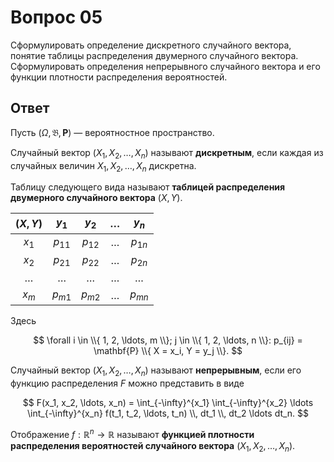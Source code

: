 # Вопрос 05

Сформулировать определение дискретного случайного вектора, понятие таблицы
распределения двумерного случайного вектора. Сформулировать определения
непрерывного случайного вектора и его функции плотности распределения
вероятностей.

## Ответ

Пусть $(\Omega, \mathfrak{B}, \mathbf{P})$ &mdash; вероятностное пространство.

Случайный вектор $(X_1, X_2, \ldots, X_n)$ называют **дискретным**, если каждая
из случайных величин $X_1, X_2, \ldots, X_n$ дискретна.

Таблицу следующего вида называют **таблицей распределения двумерного случайного
вектора** $(X, Y)$.

| $(X, Y)$ | $y_1$    | $y_2$    | $\ldots$ | $y_n$    |
|:--------:|:--------:|:--------:|:--------:|:--------:|
| $x_1$    | $p_{11}$ | $p_{12}$ | $\ldots$ | $p_{1n}$ |
| $x_2$    | $p_{21}$ | $p_{22}$ | $\ldots$ | $p_{2n}$ |
| $\ldots$ | $\ldots$ | $\ldots$ | $\ldots$ | $\ldots$ |
| $x_m$    | $p_{m1}$ | $p_{m2}$ | $\ldots$ | $p_{mn}$ |

Здесь

$$
\forall i \in \\{ 1, 2, \ldots, m \\}; j \in \\{ 1, 2, \ldots, n \\}:
p_{ij} = \mathbf{P} \\{ X = x_i, Y = y_j \\}.
$$

Случайный вектор $(X_1, X_2, \ldots, X_n)$ называют **непрерывным**, если его
функцию распределения $F$ можно представить в виде

$$
F(x_1, x_2, \ldots, x_n) =
\int_{-\infty}^{x_1} \int_{-\infty}^{x_2} \ldots \int_{-\infty}^{x_n}
f(t_1, t_2, \ldots, t_n) \\, dt_1 \\, dt_2 \ldots dt_n.
$$

Отображение $f : \mathbb{R}^n \rightarrow \mathbb{R}$ называют **функцией
плотности распределения вероятностей случайного вектора**
$(X_1, X_2, \ldots, X_n)$.
